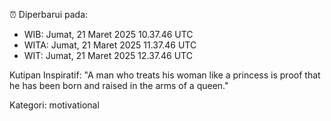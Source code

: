 ⏰ Diperbarui pada:
- WIB: Jumat, 21 Maret 2025 10.37.46 UTC
- WITA: Jumat, 21 Maret 2025 11.37.46 UTC
- WIT: Jumat, 21 Maret 2025 12.37.46 UTC

Kutipan Inspiratif:
"A man who treats his woman like a princess is proof that he has been born and raised in the arms of a queen."


Kategori: motivational

